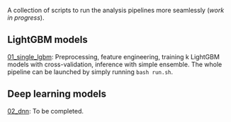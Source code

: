 A collection of scripts to run the analysis pipelines more seamlessly (_work in progress_).

## LightGBM models

[01_single_lgbm](https://github.com/mz256/ashrae/tree/main/script_version/01_kfold_lgbm): Preprocessing, feature engineering, training k LightGBM models with cross-validation, inference with simple ensemble. The whole pipeline can be launched by simply running `bash run.sh`.

## Deep learning models

[02_dnn](https://github.com/mz256/ashrae/tree/main/script_version/02_dnn): To be completed.
